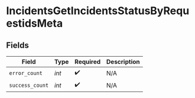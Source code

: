 # IncidentsGetIncidentsStatusByRequestidsMeta


## Fields

| Field              | Type               | Required           | Description        |
| ------------------ | ------------------ | ------------------ | ------------------ |
| `error_count`      | *int*              | :heavy_check_mark: | N/A                |
| `success_count`    | *int*              | :heavy_check_mark: | N/A                |